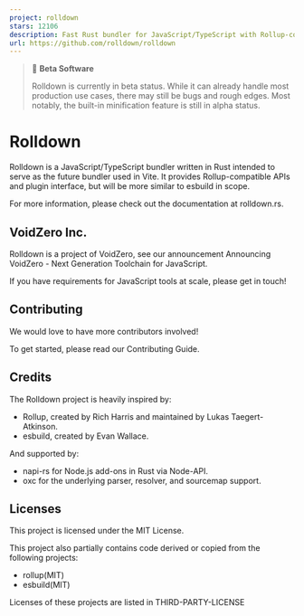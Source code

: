 ```yaml
---
project: rolldown
stars: 12106
description: Fast Rust bundler for JavaScript/TypeScript with Rollup-compatible API.
url: https://github.com/rolldown/rolldown
---
```


> 🚧 **Beta Software**
> 
> Rolldown is currently in beta status. While it can already handle most production use cases, there may still be bugs and rough edges. Most notably, the built-in minification feature is still in alpha status.

Rolldown
========

Rolldown is a JavaScript/TypeScript bundler written in Rust intended to serve as the future bundler used in Vite. It provides Rollup-compatible APIs and plugin interface, but will be more similar to esbuild in scope.

For more information, please check out the documentation at rolldown.rs.

VoidZero Inc.
-------------

Rolldown is a project of VoidZero, see our announcement Announcing VoidZero - Next Generation Toolchain for JavaScript.

If you have requirements for JavaScript tools at scale, please get in touch!

Contributing
------------

We would love to have more contributors involved!

To get started, please read our Contributing Guide.

Credits
-------

The Rolldown project is heavily inspired by:

-   Rollup, created by Rich Harris and maintained by Lukas Taegert-Atkinson.
-   esbuild, created by Evan Wallace.

And supported by:

-   napi-rs for Node.js add-ons in Rust via Node-API.
-   oxc for the underlying parser, resolver, and sourcemap support.

Licenses
--------

This project is licensed under the MIT License.

This project also partially contains code derived or copied from the following projects:

-   rollup(MIT)
-   esbuild(MIT)

Licenses of these projects are listed in THIRD-PARTY-LICENSE
